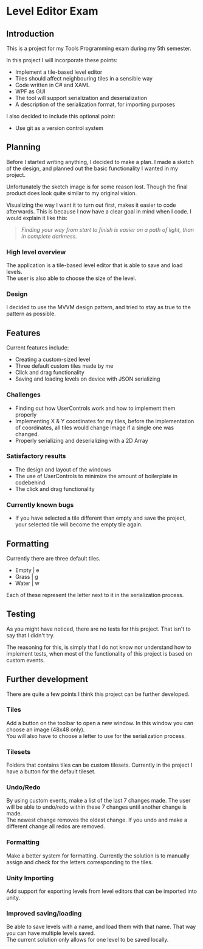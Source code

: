 # Level Editor Exam

## Introduction
This is a project for my Tools Programming exam during my 5th semester.

In this project I will incorporate these points:

- Implement a tile-based level editor
- Tiles should affect neighbouring tiles in a sensible way
- Code written in C# and XAML
- WPF as GUI
- The tool will support serialization and deserialization
- A description of the serialization format, for importing purposes

I also decided to include this optional point:

- Use git as a version control system

## Planning
Before I started writing anything, I decided to make a plan. I made a sketch of the design,
and planned out the basic functionality I wanted in my project.

Unfortunately the sketch image is for some reason lost. Though the final product does look quite similar to my original vision.

Visualizing the way I want it to turn out first, makes it easier to code afterwards.
This is because I now have a clear goal in mind when I code. I would explain it like this:  
> *Finding your way from start to finish is easier on a path of light, than in complete darkness.*

### High level overview
The application is a tile-based level editor that is able to save and load levels.   
The user is also able to choose the size of the level.

### Design

I decided to use the MVVM design pattern, and tried to stay as true to the pattern as possible.

## Features

Current features include:
- Creating a custom-sized level
- Three default custom tiles made by me
- Click and drag functionality
- Saving and loading levels on device with JSON serializing

### Challenges

- Finding out how UserControls work and how to implement them properly
- Implementing X & Y coordinates for my tiles, before the implementation of coordinates, all tiles would change image if a single one was changed.
- Properly serializing and deserializing with a 2D Array

### Satisfactory results

- The design and layout of the windows
- The use of UserControls to minimize the amount of boilerplate in codebehind
- The click and drag functionality

### Currently known bugs
- If you have selected a tile different than empty and save the project, your selected tile will become the empty tile again.

## Formatting

Currently there are three default tiles.
- Empty | e
- Grass | g
- Water | w

Each of these represent the letter next to it in the serialization process.

## Testing
As you might have noticed, there are no tests for this project. That isn't to say that I didn't try.  

The reasoning for this, is simply that I do not know nor understand how to implement tests, when most of the functionality of this project is based on custom events.

## Further development

There are quite a few points I think this project can be further developed.

### Tiles
Add a button on the toolbar to open a new window. In this window you can choose an image (48x48 only).   
You will also have to choose a letter to use for the serialization process.

### Tilesets
Folders that contains tiles can be custom tilesets. Currently in the project I have a button for the default tileset.

### Undo/Redo
By using custom events, make a list of the last 7 changes made. The user will be able to undo/redo within these 7 changes until another change is made.   
The newest change removes the oldest change. If you undo and make a different change all redos are removed.

### Formatting
Make a better system for formatting. Currently the solution is to manually assign and check for the letters corresponding to the tiles. 

### Unity Importing
Add support for exporting levels from level editors that can be imported into unity.

### Improved saving/loading
Be able to save levels with a name, and load them with that name. That way you can have multiple levels saved.   
The current solution only allows for one level to be saved locally.